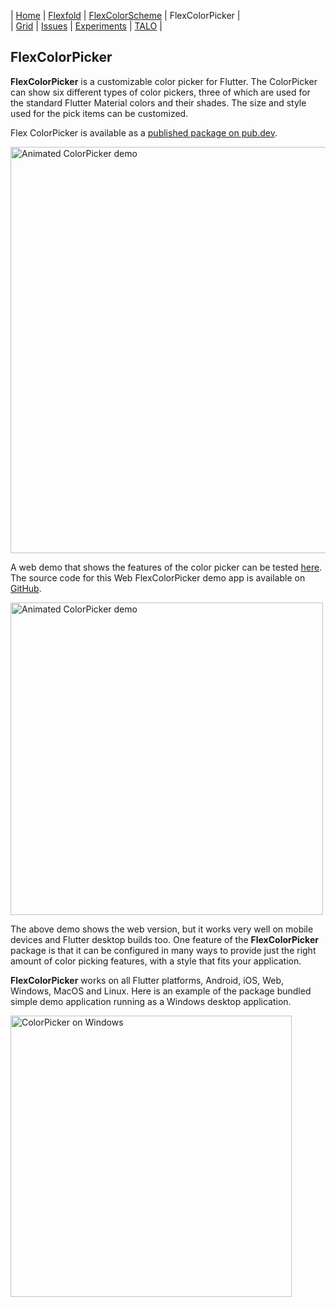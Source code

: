 | [Home](README)   | [Flexfold](flexfold) | [FlexColorScheme](colorscheme) | FlexColorPicker                |  
| [Grid](gridview) | [Issues](issues)     | [Experiments](experiments)     | [TALO](talo)                   |

## FlexColorPicker

**FlexColorPicker** is a customizable color picker for Flutter. The ColorPicker can show six different types of 
color pickers, three of which are used for the standard Flutter Material colors and their shades. 
The size and style used for the pick items can be customized.

Flex ColorPicker is available as a [published package on pub.dev](https://pub.dev/packages/flex_color_picker).

<img src="https://rydmike.com/assets/ColorPickerAllSize50.png?raw=true" width="650" alt="Animated ColorPicker demo"/>  

A web demo that shows the features of the color picker can be tested [here](http://rydmike.com/democolorpicker).
The source code for this Web FlexColorPicker demo app is available on [GitHub](https://github.com/rydmike/color_picker_demo).

<img src="https://rydmike.com/assets/ColorPickerWeb.gif?raw=true" alt="Animated ColorPicker demo" width="500"/>

The above demo shows the web version, but it works very well on mobile devices and Flutter desktop builds too.
One feature of the **FlexColorPicker** package is that it can be configured in many ways to provide just 
the right amount of color picking features, with a style that fits your application.

**FlexColorPicker** works on all Flutter platforms, Android, iOS, Web, Windows, MacOS and Linux. Here is an
example of the package bundled simple demo application running as a Windows desktop application.

<img src="https://github.com/rydmike/flex_color_picker/blob/master/resources/ColorPickerEnterCode.gif?raw=true" alt="ColorPicker on Windows" width="450"/>
